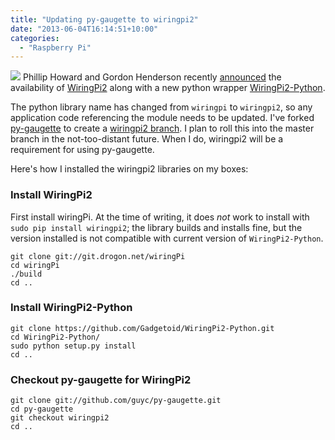 ```yaml
---
title: "Updating py-gaugette to wiringpi2"
date: "2013-06-04T16:14:51+10:00"
categories:
  - "Raspberry Pi"
---
```


![](https://projects.drogon.net/wp-content/uploads/2013/05/adaLcd-1024x602.jpg)
Phillip Howard and Gordon Henderson recently [announced](http://pi.gadgetoid.com/post/039-wiringpi-version-2-with-extra-python)
the availability of [WiringPi2](http://wiringpi.com/) along with a new python wrapper
[WiringPi2-Python](https://github.com/Gadgetoid/WiringPi2-Python).

<!--more-->

The python library name has changed from ```wiringpi``` to ```wiringpi2```, so any application
code referencing the module needs to be updated.
I've forked [py-gaugette](https://github.com/guyc/py-gaugette) to create
a [wiringpi2 branch](https://github.com/guyc/py-gaugette/tree/wiringpi2).  I plan to roll
this into the master branch in the not-too-distant future.  When I do, wiringpi2 will
be a requirement for using py-gaugette.

Here's how I installed the wiringpi2 libraries on my boxes:

### Install WiringPi2

First install wiringPi.  At the time of writing, it does _not_ work to install
with `sudo pip install wiringpi2`; the library builds and installs fine, but
the version installed is not compatible with current version of `WiringPi2-Python`.

```
git clone git://git.drogon.net/wiringPi
cd wiringPi
./build
cd ..
```

### Install WiringPi2-Python

```
git clone https://github.com/Gadgetoid/WiringPi2-Python.git
cd WiringPi2-Python/
sudo python setup.py install
cd ..
```

### Checkout py-gaugette for WiringPi2

```
git clone git://github.com/guyc/py-gaugette.git
cd py-gaugette
git checkout wiringpi2
cd ..
```
